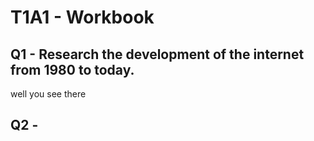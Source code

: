 # T1A1 - Workbook

## Q1 - Research the development of the internet from 1980 to today.
well you see there

## Q2 -
